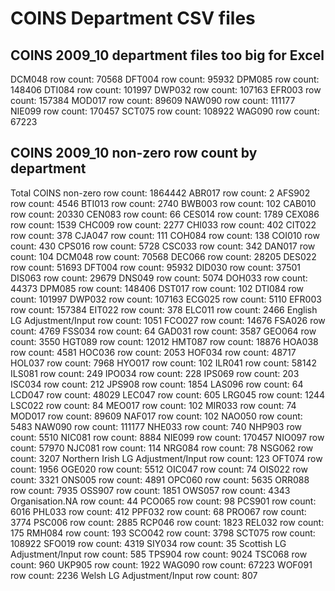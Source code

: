 COINS Department CSV files
==========================

COINS 2009_10 department files too big for Excel
------------------------------------------------

DCM048 row count: 70568
DFT004 row count: 95932
DPM085 row count: 148406
DTI084 row count: 101997
DWP032 row count: 107163
EFR003 row count: 157384
MOD017 row count: 89609
NAW090 row count: 111177
NIE099 row count: 170457
SCT075 row count: 108922
WAG090 row count: 67223


COINS 2009_10 non-zero row count by department
---------------------------------------------

Total COINS non-zero row count: 1864442
ABR017 row count: 2
AFS902 row count: 4546
BTI013 row count: 2740
BWB003 row count: 102
CAB010 row count: 20330
CEN083 row count: 66
CES014 row count: 1789
CEX086 row count: 1539
CHC009 row count: 2277
CHI033 row count: 402
CIT022 row count: 378
CJA047 row count: 111
COH084 row count: 138
COI010 row count: 430
CPS016 row count: 5728
CSC033 row count: 342
DAN017 row count: 104
DCM048 row count: 70568
DEC066 row count: 28205
DES022 row count: 51693
DFT004 row count: 95932
DID030 row count: 37501
DIS063 row count: 29679
DNS049 row count: 5074
DOH033 row count: 44373
DPM085 row count: 148406
DST017 row count: 102
DTI084 row count: 101997
DWP032 row count: 107163
ECG025 row count: 5110
EFR003 row count: 157384
EIT022 row count: 378
ELC011 row count: 2466
English LG Adjustment/Input row count: 1051
FCO027 row count: 14676
FSA026 row count: 4769
FSS034 row count: 64
GAD031 row count: 3587
GEO064 row count: 3550
HGT089 row count: 12012
HMT087 row count: 18876
HOA038 row count: 4581
HOC036 row count: 2053
HOF034 row count: 48717
HOL037 row count: 7968
HYO017 row count: 102
ILR041 row count: 58142
ILS081 row count: 249
IPO034 row count: 228
IPS069 row count: 203
ISC034 row count: 212
JPS908 row count: 1854
LAS096 row count: 64
LCD047 row count: 48029
LEC047 row count: 605
LRG045 row count: 1244
LSC022 row count: 84
MEO017 row count: 102
MIR033 row count: 74
MOD017 row count: 89609
NAF017 row count: 102
NAO050 row count: 5483
NAW090 row count: 111177
NHE033 row count: 740
NHP903 row count: 5510
NIC081 row count: 8884
NIE099 row count: 170457
NIO097 row count: 57970
NJC081 row count: 114
NRG084 row count: 78
NSG062 row count: 3207
Northern Irish LG Adjustment/Input row count: 123
OFT074 row count: 1956
OGE020 row count: 5512
OIC047 row count: 74
OIS022 row count: 3321
ONS005 row count: 4891
OPC060 row count: 5635
ORR088 row count: 7935
OSS907 row count: 1851
OWS057 row count: 4343
Organisation.NA row count: 44
PCO065 row count: 98
PCS901 row count: 6016
PHL033 row count: 412
PPF032 row count: 68
PRO067 row count: 3774
PSC006 row count: 2885
RCP046 row count: 1823
REL032 row count: 175
RMH084 row count: 193
SCO042 row count: 3798
SCT075 row count: 108922
SFO019 row count: 4319
SIY034 row count: 35
Scottish LG Adjustment/Input row count: 585
TPS904 row count: 9024
TSC068 row count: 960
UKP905 row count: 1922
WAG090 row count: 67223
WOF091 row count: 2236
Welsh LG Adjustment/Input row count: 807
